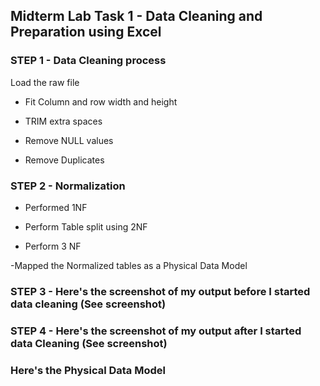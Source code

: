## Midterm Lab Task 1 - Data Cleaning and Preparation using Excel


### STEP 1 - Data Cleaning process
Load the raw file

- Fit Column and row width and height

- TRIM extra spaces

- Remove NULL values

- Remove Duplicates

### STEP 2 - Normalization
- Performed 1NF

- Perform Table split using 2NF

- Perform 3 NF

-Mapped the Normalized tables as a Physical Data Model

### STEP 3 - Here's the screenshot of my output before I started data cleaning (See screenshot) 

 
### STEP 4 - Here's the screenshot of my output after I started data Cleaning (See screenshot) 


### Here's the Physical Data Model 
